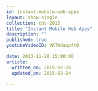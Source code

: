 ```yaml
---
id: instant-mobile-web-apps
layout: show-single
collection: cds-2013
title: "Instant Mobile Web Apps"
description: ""
published: true
youtubeVideoID: VKTWdaupft0

date: 2013-11-20 15:00:00
article:
  written_on: 2015-02-24
  updated_on: 2015-02-24

---
```

